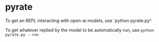 # pyrate

To get an REPL interacting with open-ai models, use `python pyrate.py^

To get whatever replied by the model to be automatically run, use `python pyrate.py --run`
